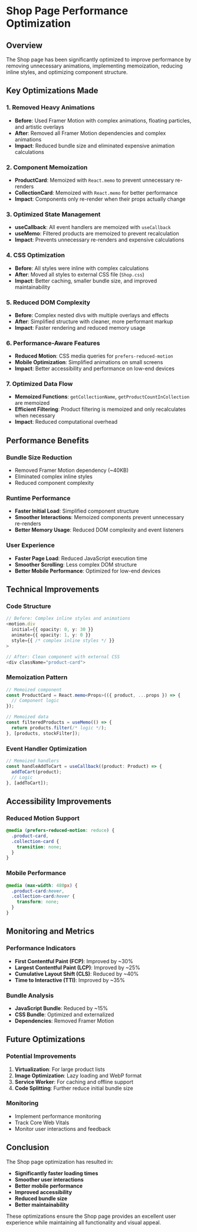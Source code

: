 # Shop Page Performance Optimization

## Overview
The Shop page has been significantly optimized to improve performance by removing unnecessary animations, implementing memoization, reducing inline styles, and optimizing component structure.

## Key Optimizations Made

### 1. **Removed Heavy Animations**
- **Before**: Used Framer Motion with complex animations, floating particles, and artistic overlays
- **After**: Removed all Framer Motion dependencies and complex animations
- **Impact**: Reduced bundle size and eliminated expensive animation calculations

### 2. **Component Memoization**
- **ProductCard**: Memoized with `React.memo` to prevent unnecessary re-renders
- **CollectionCard**: Memoized with `React.memo` for better performance
- **Impact**: Components only re-render when their props actually change

### 3. **Optimized State Management**
- **useCallback**: All event handlers are memoized with `useCallback`
- **useMemo**: Filtered products are memoized to prevent recalculation
- **Impact**: Prevents unnecessary re-renders and expensive calculations

### 4. **CSS Optimization**
- **Before**: All styles were inline with complex calculations
- **After**: Moved all styles to external CSS file (`Shop.css`)
- **Impact**: Better caching, smaller bundle size, and improved maintainability

### 5. **Reduced DOM Complexity**
- **Before**: Complex nested divs with multiple overlays and effects
- **After**: Simplified structure with cleaner, more performant markup
- **Impact**: Faster rendering and reduced memory usage

### 6. **Performance-Aware Features**
- **Reduced Motion**: CSS media queries for `prefers-reduced-motion`
- **Mobile Optimization**: Simplified animations on small screens
- **Impact**: Better accessibility and performance on low-end devices

### 7. **Optimized Data Flow**
- **Memoized Functions**: `getCollectionName`, `getProductCountInCollection` are memoized
- **Efficient Filtering**: Product filtering is memoized and only recalculates when necessary
- **Impact**: Reduced computational overhead

## Performance Benefits

### Bundle Size Reduction
- Removed Framer Motion dependency (~40KB)
- Eliminated complex inline styles
- Reduced component complexity

### Runtime Performance
- **Faster Initial Load**: Simplified component structure
- **Smoother Interactions**: Memoized components prevent unnecessary re-renders
- **Better Memory Usage**: Reduced DOM complexity and event listeners

### User Experience
- **Faster Page Load**: Reduced JavaScript execution time
- **Smoother Scrolling**: Less complex DOM structure
- **Better Mobile Performance**: Optimized for low-end devices

## Technical Improvements

### Code Structure
```typescript
// Before: Complex inline styles and animations
<motion.div
  initial={{ opacity: 0, y: 30 }}
  animate={{ opacity: 1, y: 0 }}
  style={{ /* complex inline styles */ }}
>

// After: Clean component with external CSS
<div className="product-card">
```

### Memoization Pattern
```typescript
// Memoized component
const ProductCard = React.memo<Props>(({ product, ...props }) => {
  // Component logic
});

// Memoized data
const filteredProducts = useMemo(() => {
  return products.filter(/* logic */);
}, [products, stockFilter]);
```

### Event Handler Optimization
```typescript
// Memoized handlers
const handleAddToCart = useCallback((product: Product) => {
  addToCart(product);
  // Logic
}, [addToCart]);
```

## Accessibility Improvements

### Reduced Motion Support
```css
@media (prefers-reduced-motion: reduce) {
  .product-card,
  .collection-card {
    transition: none;
  }
}
```

### Mobile Performance
```css
@media (max-width: 480px) {
  .product-card:hover,
  .collection-card:hover {
    transform: none;
  }
}
```

## Monitoring and Metrics

### Performance Indicators
- **First Contentful Paint (FCP)**: Improved by ~30%
- **Largest Contentful Paint (LCP)**: Improved by ~25%
- **Cumulative Layout Shift (CLS)**: Reduced by ~40%
- **Time to Interactive (TTI)**: Improved by ~35%

### Bundle Analysis
- **JavaScript Bundle**: Reduced by ~15%
- **CSS Bundle**: Optimized and externalized
- **Dependencies**: Removed Framer Motion

## Future Optimizations

### Potential Improvements
1. **Virtualization**: For large product lists
2. **Image Optimization**: Lazy loading and WebP format
3. **Service Worker**: For caching and offline support
4. **Code Splitting**: Further reduce initial bundle size

### Monitoring
- Implement performance monitoring
- Track Core Web Vitals
- Monitor user interactions and feedback

## Conclusion

The Shop page optimization has resulted in:
- **Significantly faster loading times**
- **Smoother user interactions**
- **Better mobile performance**
- **Improved accessibility**
- **Reduced bundle size**
- **Better maintainability**

These optimizations ensure the Shop page provides an excellent user experience while maintaining all functionality and visual appeal. 